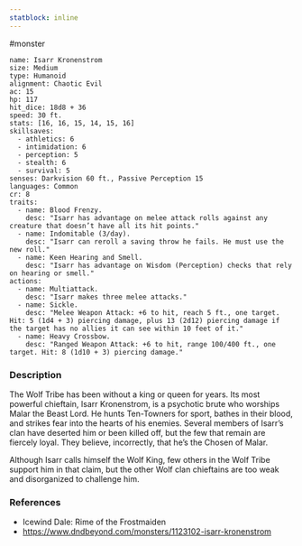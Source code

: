```yaml
---
statblock: inline
---
```

 #monster 

```statblock
name: Isarr Kronenstrom
size: Medium
type: Humanoid
alignment: Chaotic Evil
ac: 15
hp: 117
hit_dice: 18d8 + 36
speed: 30 ft.
stats: [16, 16, 15, 14, 15, 16]
skillsaves:
  - athletics: 6
  - intimidation: 6
  - perception: 5
  - stealth: 6
  - survival: 5
senses: Darkvision 60 ft., Passive Perception 15
languages: Common
cr: 8
traits:
  - name: Blood Frenzy.
    desc: "Isarr has advantage on melee attack rolls against any creature that doesn’t have all its hit points."
  - name: Indomitable (3/day).
    desc: "Isarr can reroll a saving throw he fails. He must use the new roll."
  - name: Keen Hearing and Smell.
    desc: "Isarr has advantage on Wisdom (Perception) checks that rely on hearing or smell."
actions:
  - name: Multiattack.
    desc: "Isarr makes three melee attacks."
  - name: Sickle.
    desc: "Melee Weapon Attack: +6 to hit, reach 5 ft., one target. Hit: 5 (1d4 + 3) piercing damage, plus 13 (2d12) piercing damage if the target has no allies it can see within 10 feet of it."
  - name: Heavy Crossbow.
    desc: "Ranged Weapon Attack: +6 to hit, range 100/400 ft., one target. Hit: 8 (1d10 + 3) piercing damage."
```

### Description

The Wolf Tribe has been without a king or queen for years. Its most powerful chieftain, Isarr Kronenstrom, is a psychotic brute who worships Malar the Beast Lord. He hunts Ten-Towners for sport, bathes in their blood, and strikes fear into the hearts of his enemies. Several members of Isarr’s clan have deserted him or been killed off, but the few that remain are fiercely loyal. They believe, incorrectly, that he’s the Chosen of Malar.

Although Isarr calls himself the Wolf King, few others in the Wolf Tribe support him in that claim, but the other Wolf clan chieftains are too weak and disorganized to challenge him.

### References

* Icewind Dale: Rime of the Frostmaiden
* https://www.dndbeyond.com/monsters/1123102-isarr-kronenstrom
